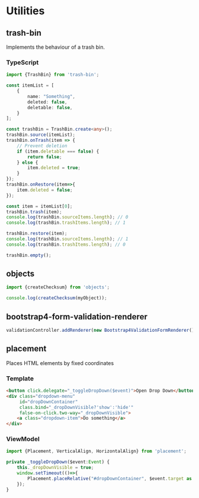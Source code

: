 # Utilities

## trash-bin

Implements the behaviour of a trash bin.

### TypeScript
```typescript
import {TrashBin} from 'trash-bin';

const itemList = [
    {
        name: "Something",
        deleted: false,
        deletable: false,
    }
];

const trashBin = TrashBin.create<any>();
trashBin.source(itemList);
trashBin.onTrash(item => {
    // Prevent deletion
    if (item.deletable === false) {
        return false;
    } else {
        item.deleted = true;
    }
});
trashBin.onRestore(item=>{
    item.deleted = false;
});

const item = itemList[0];
trashBin.trash(item);
console.log(trashBin.sourceItems.length); // 0
console.log(trashBin.trashItems.length); // 1

trashBin.restore(item);
console.log(trashBin.sourceItems.length); // 1
console.log(trashBin.trashItems.length); // 0

trashBin.empty();
```

## objects
```typescript
import {createChecksum} from 'objects';

console.log(createChecksum(myObject));
```

## bootstrap4-form-validation-renderer
```typescript
validationController.addRenderer(new Bootstrap4ValidationFormRenderer());
```

## placement

Places HTML elements by fixed coordinates

### Template
```html
<button click.delegate="_toggleDropDown($event)">Open Drop Down</button>
<div class="dropdown-menu"
     id="dropDownContainer"
     class.bind="_dropDownVisible?'show':'hide'"
     false-on-click.two-way="_dropDownVisible">
    <a class="dropdown-item">Do something</a>
</div>
```

### ViewModel
```typescript
import {Placement, VerticalAlign, HorizontalAlign} from 'placement';

private _toggleDropDown($event:Event) {
    this._dropDownVisible = true;
    window.setTimeout(()=>{
        Placement.placeRelative("#dropDownContainer", $event.target as HTMLElement, VerticalAlign.TOP_BOTTOM, HorizontalAlign.LEFT_LEFT);
    });
}
```
 
